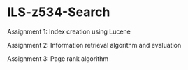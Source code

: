 # ILS-z534-Search

Assignment 1: Index creation using Lucene

Assignment 2: Information retrieval algorithm and evaluation

Assignment 3: Page rank algorithm
